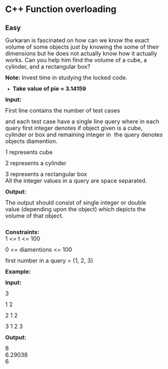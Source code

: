 # C++ Function overloading
## Easy 
<div class="problem-statement">
                <p></p><p><span style="font-size:18px">Gurkaran&nbsp;is fascinated&nbsp;on how can we know the exact volume of some objects just by knowing the some of their dimensions but he does not actually know how it actually works. Can you help him find the volume of a cube, a cylinder, and a rectangular box?</span></p>

<p><span style="font-size:18px"><strong>Note:&nbsp;</strong>Invest time in studying the locked code.</span></p>

<ul>
	<li><span style="font-size:18px"><strong>Take </strong><strong>value of pie =&nbsp;3.14159</strong></span></li>
</ul>

<p><span style="font-size:18px"><strong>Input:</strong></span></p>

<p><span style="font-size:18px">First line contains the number of test cases</span></p>

<p><span style="font-size:18px">and each test case have a single line query where in each query first integer denotes if object&nbsp;given is a cube, cylinder or box and remaining integer in&nbsp; the query denotes objects diamention.</span></p>

<p><span style="font-size:18px">1 represents cube</span></p>

<p><span style="font-size:18px">2 represents a cylinder</span></p>

<p><span style="font-size:18px">3 represents a rectangular box<br>
All the integer values in a query are space separated.</span></p>

<p><span style="font-size:18px"><strong>Output:</strong></span></p>

<p><span style="font-size:18px">The output should consist of single integer or double value&nbsp;(depending upon the object) which depicts the volume of that object.</span></p>

<p><br>
<span style="font-size:18px"><strong>Constraints:</strong><br>
1 &lt;= t &lt;= 100</span></p>

<p><span style="font-size:18px">0 &lt;= diamentions &lt;= 100</span></p>

<p><span style="font-size:18px">first number in a query = {1, 2, 3}&nbsp;&nbsp;</span></p>

<p><span style="font-size:18px"><strong>Example:</strong></span></p>

<p><span style="font-size:18px"><strong>Input:</strong></span></p>

<p><span style="font-size:18px">3</span></p>

<p><span style="font-size:18px">1 2</span></p>

<p><span style="font-size:18px">2 1 2</span></p>

<p><span style="font-size:18px">3 1 2 3</span></p>

<p><span style="font-size:18px"><strong>Output:</strong></span></p>

<p><span style="font-size:18px">8<br>
6.29038<br>
6</span><br>
&nbsp;</p>
 <p></p>
            </div>